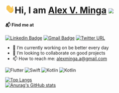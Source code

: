 <h1> <img src="https://raw.githubusercontent.com/ABSphreak/ABSphreak/master/gifs/Hi.gif" width="30px">Hi, I am <a href="https://alexvma.github.io/Responsive-and-Animated-Portfolio-Flutter/web/">Alex V. Minga</a> <img src="https://emojis.slackmojis.com/emojis/images/1531849430/4246/blob-sunglasses.gif?1531849430" width="30px"></h1>
</h1>

#### 📬 Find me at
[![Linkedin Badge](https://img.shields.io/badge/-LinkedIn-blue?style=flat-square&logo=Linkedin&logoColor=white&link=https://www.linkedin.com/in/alex-v-minga/)](https://www.linkedin.com/in/alex-v-minga/)
[![Gmail Badge](https://img.shields.io/badge/-Gmail-d14836?style=flat-square&logo=Gmail&logoColor=white&link=mailto:alexminga.a@gmail.com)](mailto:alexminga.a@gmail.com)
[![Twitter URL](https://img.shields.io/twitter/url/https/twitter.com/bukotsunikki.svg?style=social&label=Follow%20%40AlexMinga39)](https://twitter.com/AlexMinga39)


- 🔭 I’m currently working on be better every day 
- 👯 I’m looking to collaborate on good projects 
- 📫 How to reach me: alexminga.a@gmail.com

![Flutter](https://img.shields.io/badge/Flutter-%2302569B.svg?style=flat&&logo=Flutter&logoColor=white)
![Swift](https://img.shields.io/badge/swift-%23FA7343.svg?style=flat&e&logo=swift&logoColor=white)
![Kotlin](https://img.shields.io/badge/kotlin-%230095D5.svg?style=flat&logo=kotlin&logoColor=white)
![Kotlin](https://img.shields.io/badge/Java-ED8B00?style=flat&logo=openjdk&logoColor=white)

[![Top Langs](https://github-readme-stats-git-masterrstaa-rickstaa.vercel.app/api/top-langs/?username=alexVma&count_private=true&layout=compact)](https://github.com/anuraghazra/github-readme-stats)
<br>
[![Anurag's GitHub stats](https://github-readme-stats-git-masterrstaa-rickstaa.vercel.app/api?username=alexVma&count_private=true)](https://github.com/anuraghazra/github-readme-stats)
